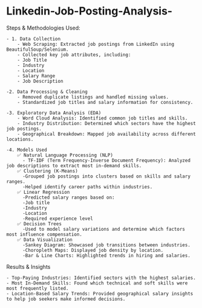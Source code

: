 # Linkedin-Job-Posting-Analysis-


Steps & Methodologies Used: 
  
    - 1. Data Collection
        - Web Scraping: Extracted job postings from LinkedIn using BeautifulSoup/Selenium.
        - Collected key job attributes, including:
        - Job Title
        - Industry
        - Location
        - Salary Range
        - Job Description
   
    -2. Data Processing & Cleaning
        - Removed duplicate listings and handled missing values.
        - Standardized job titles and salary information for consistency.
   
    -3. Exploratory Data Analysis (EDA)
        - Word Cloud Analysis: Identified common job titles and skills.
        - Industry Distribution: Determined which sectors have the highest job postings.
        - Geographical Breakdown: Mapped job availability across different locations.
   
    -4. Models Used
        ✅ Natural Language Processing (NLP)
          - TF-IDF (Term Frequency-Inverse Document Frequency): Analyzed job descriptions to extract most in-demand skills.
        ✅ Clustering (K-Means)
          -Grouped job postings into clusters based on skills and salary ranges.
          -Helped identify career paths within industries.
        ✅ Linear Regression
          -Predicted salary ranges based on:
          -Job title
          -Industry
          -Location
          -Required experience level
        ✅ Decision Trees
          -Used to model salary variations and determine which factors most influence compensation.
        ✅ Data Visualization
          -Sankey Diagram: Showcased job transitions between industries.
          -Choropleth Maps: Displayed job density by location.
          -Bar & Line Charts: Highlighted trends in hiring and salaries.


Results & Insights
   
    - Top-Paying Industries: Identified sectors with the highest salaries.
    - Most In-Demand Skills: Found which technical and soft skills were most frequently listed.
    - Location-Based Salary Trends: Provided geographical salary insights to help job seekers make informed decisions.
